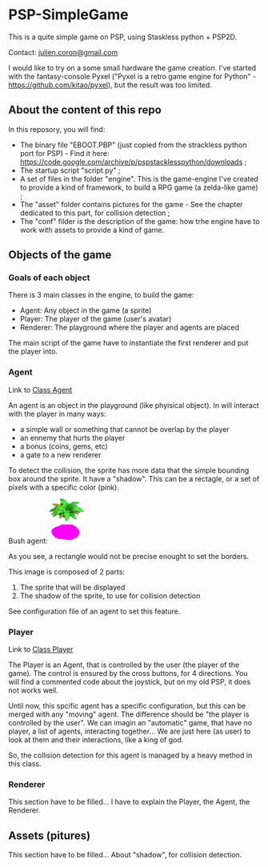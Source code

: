 # PSP-SimpleGame
This is a quite simple game on PSP, using Staskless python + PSP2D.

Contact: julien.coron@gmail.com

I would like to try on a some small hardware the game creation. I've started with the fantasy-console Pyxel ("Pyxel is a retro game engine for Python" - https://github.com/kitao/pyxel), but the result was too limited.

## About the content of this repo
In this reposory, you will find:
* The binary file "EBOOT.PBP" (just copied from the strackless python port for PSP) - Find it here: https://code.google.com/archive/p/pspstacklesspython/downloads ;
* The startup script "script.py" ;
* A set of files in the folder "engine". This is the game-engine I've created to provide a kind of framework, to build a RPG game (a zelda-like game) ;
* The "asset" folder contains pictures for the game - See the chapter dedicated to this part, for collision detection ;
* The "conf" filder is the description of the game: how trhe engine have to work with assets to provide a kind of game.

## Objects of the game
### Goals of each object
There is 3 main classes in the engine, to build the game:
- Agent: Any object in the game (a sprite)
- Player: The player of the game (user's avatar)
- Renderer: The playground where the player and agents are placed

The main script of the game have to instantiate the first renderer and put the player into.

### Agent
Link to [Class Agent](https://github.com/jchome/PSP-SimpleGame/blob/main/engine/agent.py)

An agent is an object in the playground (like phyisical object). In will interact with the player in many ways:
 - a simple wall or something that cannot be overlap by the player
 - an ennemy that hurts the player
 - a bonus (coins, gems, etc)
 - a gate to a new renderer

To detect the collision, the sprite has more data that the simple bounding box around the sprite. It have a "shadow". This can be a rectagle, or a set of pixels with a specific color (pink).

Bush agent:
![Bush with shadow](assets/trees/tree-01.png "Example of bush")

As you see, a rectangle would not be precise enought to set the borders.

This image is composed of 2 parts:
1. The sprite that will be displayed
2. The shadow of the sprite, to use for collision detection

See configuration file of an agent to set this feature.


### Player
Link to [Class Player](https://github.com/jchome/PSP-SimpleGame/blob/main/engine/player.py)

The Player is an Agent, that is controlled by the user (the player of the game).
The control is ensured by the cross buttons, for 4 directions. You will find a commented code about the joystick, but on my old PSP, it does not works well.

Until now, this spcific agent has a specific configuration, but this can be merged with any "moving" agent. The difference should be "the player is controlled by the user". 
We can imagin an "automatic" game, that have no player, a list of agents, interacting together... We are just here (as user) to look at them and their interactions, like a king of god.

So, the collision detection for this agent is managed by a heavy method in this class.

### Renderer
This section have to be filled...
I have to explain the Player, the Agent, the Renderer.

## Assets (pitures)
This section have to be filled...
About "shadow", for collision detection.

